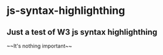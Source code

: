 # js-syntax-highlighthing
<h2>Just a test of W3 js syntax highlighthing</h2>
<a>~~It's nothing important~~</a>

